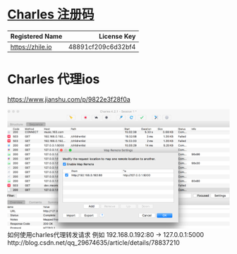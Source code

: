 # [Charles 注册码](http://www.jianshu.com/p/89111882fa99)

| Registered Name | License Key  |
|:-------------   | ----------:  |
|https://zhile.io | 48891cf209c6d32bf4|

# Charles 代理ios
https://www.jianshu.com/p/9822e3f28f0a

<img src="/images/charles_proxy_mapping.png" alt="alt text" title="Title" />
如何使用charles代理转发请求   例如 192.168.0.192:80 -> 127.0.0.1:5000
http://blog.csdn.net/qq_29674635/article/details/78837210

